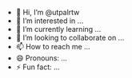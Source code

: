 - 👋 Hi, I’m @utpalrtw
- 👀 I’m interested in ...
- 🌱 I’m currently learning ...
- 💞️ I’m looking to collaborate on ...
- 📫 How to reach me ...
- 😄 Pronouns: ...
- ⚡ Fun fact: ...

<!---
utpalrtw/utpalrtw is a ✨ special ✨ repository because its `README.md` (this file) appears on your GitHub profile.
You can click the Preview link to take a look at your changes.
--->
